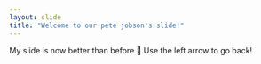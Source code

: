 ```yaml
---
layout: slide
title: "Welcome to our pete jobson's slide!"
---
```

My slide is now better than before :tada:
Use the left arrow to go back!
